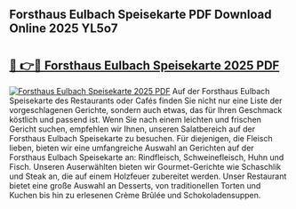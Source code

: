 ## Forsthaus Eulbach Speisekarte PDF Download Online 2025 YL5o7

# <h2><a href="http://gcd83m.nevu.top/?p=Forsthaus+Eulbach+Speisekarte">🔗 👉🔴 Forsthaus Eulbach Speisekarte 2025 PDF</a></h2>

[![Forsthaus Eulbach Speisekarte 2025 PDF](https://i.imgur.com/dBaPXMq.png)](http://gcd83m.nevu.top/?p=Forsthaus+Eulbach+Speisekarte)
Auf der Forsthaus Eulbach Speisekarte des Restaurants oder Cafés finden Sie nicht nur eine Liste der vorgeschlagenen Gerichte, sondern auch etwas, das für Ihren Geschmack köstlich und passend ist. Wenn Sie nach einem leichten und frischen Gericht suchen, empfehlen wir Ihnen, unseren Salatbereich auf der Forsthaus Eulbach Speisekarte zu besuchen. Für diejenigen, die Fleisch lieben, bieten wir eine umfangreiche Auswahl an Gerichten auf der Forsthaus Eulbach Speisekarte an: Rindfleisch, Schweinefleisch, Huhn und Fisch. Unseren Auserwählten bieten wir Gourmet-Gerichte wie Schaschlik und Steak an, die auf einem Holzfeuer zubereitet werden. Unser Restaurant bietet eine große Auswahl an Desserts, von traditionellen Torten und Kuchen bis hin zu erlesenen Crème Brûlée und Schokoladensuppen.
